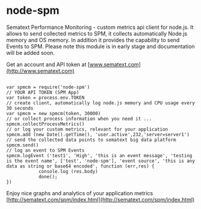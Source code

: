 node-spm
========

Sematext Performance Monitoring - custom metrics api client for node.js.
It allows to send collected metrics to SPM, it collects automatically Node.js memory and OS memory.
In addition it provides the capability to send Events to SPM.
Please note this module is in early stage and documentation will be added soon.

Get an account and API token at [www.sematext.com](http://www.sematext.com)

```

var spmcm = require('node-spm')
// YOUR API TOKEN (SPM App)
var token = process.env.TOKEN
// create client, automatically log node.js memory and CPU usage every 30 seconds
var spmcm = new spmcm(token, 30000)
// or collect process information when you need it ...
spmcm.collectProcessMetrics()
// or log your custom metrics, relevant for your application
spmcm.add (new Date().getTime(), 'user.active',232,'server=server1')
// send the collected data points to sematext big data platform
spmcm.send()
// log an event to SPM Events
spmcm.logEvent ('test1', 'High', 'this is an event message', 'testing is the event name', ['test', 'node-spm'], 'event source', 'this is any data as string or base64 encoded', function (err,res) {
            console.log (res.body)
            done();
})
```

Enjoy nice graphs and analytics of your application metrics  [http://sematext.com/spm/index.html](http://sematext.com/spm/index.html)

